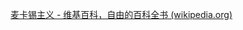 [麦卡锡主义 - 维基百科，自由的百科全书 (wikipedia.org)](https://zh.wikipedia.org/wiki/%E9%BA%A6%E5%8D%A1%E9%94%A1%E4%B8%BB%E4%B9%89)